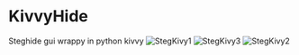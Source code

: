 # KivvyHide
 Steghide gui wrappy in python kivvy
![StegKivy1](https://github.com/user-attachments/assets/4847fcf3-6456-4661-a549-cff2ddde19b5)
![StegKivy3](https://github.com/user-attachments/assets/063dc981-791d-4835-b68b-c7d1ed26aaa3)
![StegKivy2](https://github.com/user-attachments/assets/72a1bab3-ceee-42a6-8d40-48f968a3b24d)
